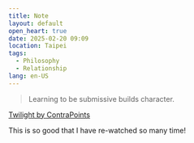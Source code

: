 ```yaml
---
title: Note
layout: default
open_heart: true
date: 2025-02-20 09:09
location: Taipei
tags: 
  - Philosophy
  - Relationship
lang: en-US
---
```


> Learning to be submissive builds character.

[Twilight by ContraPoints](https://youtu.be/bqloPw5wp48)

This is so good that I have re-watched so many time!
